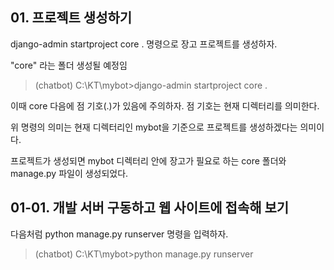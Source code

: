 ## 01. 프로젝트 생성하기 

django-admin startproject core . 명령으로 장고 프로젝트를 생성하자.

"core" 라는 폴더 생성될 예정임 

> (chatbot) C:\KT\mybot>django-admin startproject core .

이때 core 다음에 점 기호(.)가 있음에 주의하자. 점 기호는 현재 디렉터리를 의미한다. 

위 명령의 의미는 현재 디렉터리인 mybot을 기준으로 프로젝트를 생성하겠다는 의미이다.

프로젝트가 생성되면 mybot 디렉터리 안에 장고가 필요로 하는 core 폴더와 manage.py 파일이 생성되었다. 

## 01-01. 개발 서버 구동하고 웹 사이트에 접속해 보기

다음처럼 python manage.py runserver 명령을 입력하자.

> (chatbot) C:\KT\mybot>python manage.py runserver